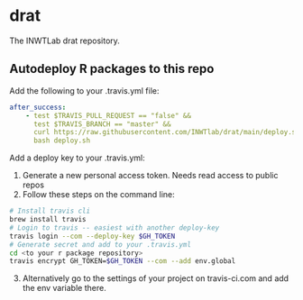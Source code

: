 # drat

The INWTLab drat repository.

## Autodeploy R packages to this repo

Add the following to your .travis.yml file:

```yml
after_success:
    - test $TRAVIS_PULL_REQUEST == "false" &&
      test $TRAVIS_BRANCH == "master" &&
      curl https://raw.githubusercontent.com/INWTlab/drat/main/deploy.sh > deploy.sh &&
      bash deploy.sh
```

Add a deploy key to your .travis.yml:

1. Generate a new personal access token. Needs read access to public repos
2. Follow these steps on the command line:

```sh
# Install travis cli
brew install travis
# Login to travis -- easiest with another deploy-key
travis login --com --deploy-key $GH_TOKEN
# Generate secret and add to your .travis.yml
cd <to your r package repository>
travis encrypt GH_TOKEN=$GH_TOKEN --com --add env.global
```

3. Alternatively go to the settings of your project on travis-ci.com and add the env variable there.
